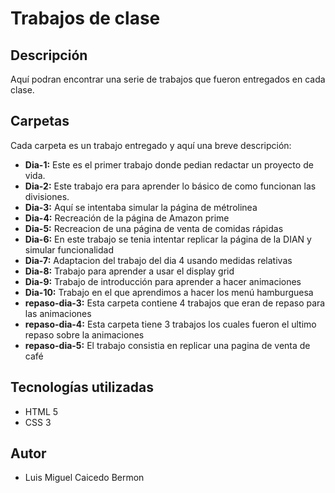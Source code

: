 # Trabajos de clase
## Descripción
Aquí podran encontrar una serie de trabajos que fueron entregados en cada clase.

## Carpetas
Cada carpeta es un trabajo entregado y aquí una breve descripción:
- **Dia-1:** Este es el primer trabajo donde pedian redactar un proyecto de vida.
- **Dia-2:** Este trabajo era para aprender lo básico de como funcionan las divisiones.
- **Dia-3:** Aquí se intentaba simular la página de métrolinea
- **Dia-4:** Recreación de la página de Amazon prime
- **Dia-5:** Recreacion de una página de venta de comidas rápidas
- **Dia-6:** En este trabajo se tenia intentar replicar la página de la DIAN y simular funcionalidad
- **Dia-7:** Adaptacion del trabajo del dia 4 usando medidas relativas
- **Dia-8:** Trabajo para aprender a usar el display grid
- **Dia-9:** Trabajo de introducción para aprender a hacer animaciones
- **Dia-10:** Trabajo en el que aprendimos a hacer los menú hamburguesa
- **repaso-dia-3:** Esta carpeta contiene 4 trabajos que eran de repaso para las animaciones
- **repaso-dia-4:** Esta carpeta tiene 3 trabajos los cuales fueron el ultimo repaso sobre la animaciones
- **repaso-dia-5:** El trabajo consistia en replicar una pagina de venta de café

## Tecnologías utilizadas
- HTML 5
- CSS 3

## Autor
- Luis Miguel Caicedo Bermon